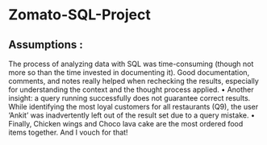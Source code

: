 # Zomato-SQL-Project

## Assumptions :
The process of analyzing data with SQL was time-consuming (though not more so than the time invested in documenting it). Good documentation, comments, and notes really helped when rechecking the results, especially for understanding the context and the thought process applied.
•
Another insight: a query running successfully does not guarantee correct results. While identifying the most loyal customers for all restaurants (Q9), the user ‘Ankit’ was inadvertently left out of the result set due to a query mistake.
•
Finally, Chicken wings and Choco lava cake are the most ordered food items together. And I vouch for that!
